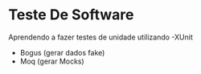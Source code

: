 # Teste De Software
Aprendendo a fazer testes de unidade utilizando
 -XUnit
 - Bogus (gerar dados fake)
 - Moq (gerar Mocks)
